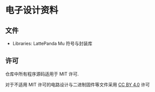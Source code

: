 # 电子设计资料

## 文件

- Libraries: LattePanda Mu 符号与封装库

## 许可

仓库中所有程序源码适用于 MIT 许可.

对于不适用 MIT 许可的电路设计与二进制固件等文件采用 [CC BY 4.0](https://creativecommons.org/licenses/by/4.0/) 许可

